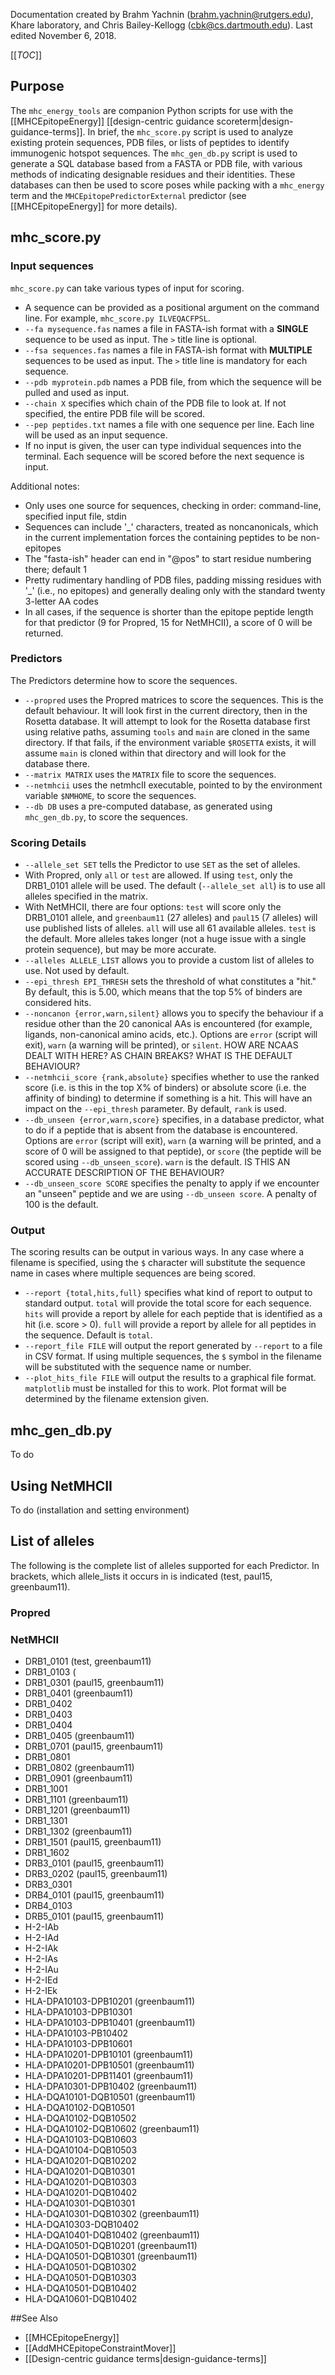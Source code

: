<!--- BEGIN_INTERNAL -->
Documentation created by Brahm Yachnin (brahm.yachnin@rutgers.edu), Khare laboratory, and Chris Bailey-Kellogg (cbk@cs.dartmouth.edu).
Last edited November 6, 2018.

[[_TOC_]]

## Purpose

The `mhc_energy_tools` are companion Python scripts for use with the [[MHCEpitopeEnergy]] [[design-centric guidance scoreterm|design-guidance-terms]].  In brief, the `mhc_score.py` script is used to analyze existing protein sequences, PDB files, or lists of peptides to identify immunogenic hotspot sequences.  The `mhc_gen_db.py` script is used to generate a SQL database based from a FASTA or PDB file, with various methods of indicating designable residues and their identities.  These databases can then be used to score poses while packing with a `mhc_energy` term and the `MHCEpitopePredictorExternal` predictor (see [[MHCEpitopeEnergy]] for more details).

## mhc_score.py

### Input sequences

`mhc_score.py` can take various types of input for scoring.

- A sequence can be provided as a positional argument on the command line.  For example, `mhc_score.py ILVEQACFPSL`.
- `--fa mysequence.fas` names a file in FASTA-ish format with a **SINGLE** sequence to be used as input.  The `>` title line is optional.
- `--fsa sequences.fas` names a file in FASTA-ish format with **MULTIPLE** sequences to be used as input.  The `>` title line is mandatory for each sequence.
- `--pdb myprotein.pdb` names a PDB file, from which the sequence will be pulled and used as input.
 - `--chain X` specifies which chain of the PDB file to look at.  If not specified, the entire PDB file will be scored.
- `--pep peptides.txt` names a file with one sequence per line.  Each line will be used as an input sequence.
- If no input is given, the user can type individual sequences into the terminal.  Each sequence will be scored before the next sequence is input.

Additional notes:
- Only uses one source for sequences, checking in order: command-line, specified input file, stdin
- Sequences can include '_' characters, treated as noncanonicals, which in the current implementation forces the containing peptides to be non-epitopes
- The "fasta-ish" header can end in "@pos" to start residue numbering there; default 1
- Pretty rudimentary handling of PDB files, padding missing residues with '_' (i.e., no epitopes) and generally dealing only with the standard twenty 3-letter AA codes
- In all cases, if the sequence is shorter than the epitope peptide length for that predictor (9 for Propred, 15 for NetMHCII), a score of 0 will be returned.

### Predictors

The Predictors determine how to score the sequences.

- `--propred` uses the Propred matrices to score the sequences.  This is the default behaviour.  It will look first in the current directory, then in the Rosetta database.  It will attempt to look for the Rosetta database first using relative paths, assuming `tools` and `main` are cloned in the same directory.  If that fails, if the environment variable `$ROSETTA` exists, it will assume `main` is cloned within that directory and will look for the database there.
- `--matrix MATRIX` uses the `MATRIX` file to score the sequences.
- `--netmhcii` uses the netmhcII executable, pointed to by the environment variable `$NMHOME`, to score the sequences.
- `--db DB` uses a pre-computed database, as generated using `mhc_gen_db.py`, to score the sequences.

### Scoring Details

- `--allele_set SET` tells the Predictor to use `SET` as the set of alleles.
 - With Propred, only `all` or `test` are allowed.  If using `test`, only the DRB1_0101 allele will be used.  The default (`--allele_set all`) is to use all alleles specified in the matrix.
 - With NetMHCII, there are four options: `test` will score only the DRB1_0101 allele, and `greenbaum11` (27 alleles) and `paul15` (7 alleles) will use published lists of alleles.  `all` will use all 61 available alleles.  `test` is the default.  More alleles takes longer (not a huge issue with a single protein sequence), but may be more accurate.
- `--alleles ALLELE_LIST` allows you to provide a custom list of alleles to use.  Not used by default.
- `--epi_thresh EPI_THRESH` sets the threshold of what constitutes a "hit."  By default, this is 5.00, which means that the top 5% of binders are considered hits.
- `--noncanon {error,warn,silent}` allows you to specify the behaviour if a residue other than the 20 canonical AAs is encountered (for example, ligands, non-canonical amino acids, etc.).  Options are `error` (script will exit), `warn` (a warning will be printed), or `silent`.  HOW ARE NCAAS DEALT WITH HERE?  AS CHAIN BREAKS?  WHAT IS THE DEFAULT BEHAVIOUR?
- `--netmhcii_score {rank,absolute}` specifies whether to use the ranked score (i.e. is this in the top X% of binders) or absolute score (i.e. the affinity of binding) to determine if something is a hit.  This will have an impact on the `--epi_thresh` parameter.  By default, `rank` is used.
- `--db_unseen {error,warn,score}` specifies, in a database predictor, what to do if a peptide that is absent from the database is encountered.  Options are `error` (script will exit), `warn` (a warning will be printed, and a score of 0 will be assigned to that peptide), or `score` (the peptide will be scored using `--db_unseen_score`).  `warn` is the default.  IS THIS AN ACCURATE DESCRIPTION OF THE BEHAVIOUR?
 - `--db_unseen_score SCORE` specifies the penalty to apply if we encounter an "unseen" peptide and we are using `--db_unseen score`.  A penalty of 100 is the default.

### Output

The scoring results can be output in various ways.  In any case where a filename is specified, using the `$` character will substitute the sequence name in cases where multiple sequences are being scored.

- `--report {total,hits,full}` specifies what kind of report to output to standard output.  `total` will provide the total score for each sequence.  `hits` will provide a report by allele for each peptide that is identified as a hit (i.e. score > 0).  `full` will provide a report by allele for all peptides in the sequence.  Default is `total`.
 - `--report_file FILE` will output the report generated by `--report` to a file in CSV format.  If using multiple sequences, the `$` symbol in the filename will be substituted with the sequence name or number.
- `--plot_hits_file FILE` will output the results to a graphical file format.  `matplotlib` must be installed for this to work.  Plot format will be determined by the filename extension given.

## mhc_gen_db.py

To do

## Using NetMHCII

To do (installation and setting environment)

## List of alleles

The following is the complete list of alleles supported for each Predictor.  In brackets, which allele_lists it occurs in is indicated (test, paul15, greenbaum11).

### Propred



### NetMHCII

- DRB1_0101 (test, greenbaum11)
- DRB1_0103 (
- DRB1_0301 (paul15, greenbaum11)
- DRB1_0401 (greenbaum11)
- DRB1_0402
- DRB1_0403
- DRB1_0404
- DRB1_0405 (greenbaum11)
- DRB1_0701 (paul15, greenbaum11)
- DRB1_0801
- DRB1_0802 (greenbaum11)
- DRB1_0901 (greenbaum11)
- DRB1_1001
- DRB1_1101 (greenbaum11)
- DRB1_1201 (greenbaum11)
- DRB1_1301
- DRB1_1302 (greenbaum11)
- DRB1_1501 (paul15, greenbaum11)
- DRB1_1602
- DRB3_0101 (paul15, greenbaum11)
- DRB3_0202 (paul15, greenbaum11)
- DRB3_0301
- DRB4_0101 (paul15, greenbaum11)
- DRB4_0103
- DRB5_0101 (paul15, greenbaum11)
- H-2-IAb
- H-2-IAd
- H-2-IAk
- H-2-IAs
- H-2-IAu
- H-2-IEd
- H-2-IEk
- HLA-DPA10103-DPB10201 (greenbaum11)
- HLA-DPA10103-DPB10301
- HLA-DPA10103-DPB10401 (greenbaum11)
- HLA-DPA10103-PB10402
- HLA-DPA10103-DPB10601
- HLA-DPA10201-DPB10101 (greenbaum11)
- HLA-DPA10201-DPB10501 (greenbaum11)
- HLA-DPA10201-DPB11401 (greenbaum11)
- HLA-DPA10301-DPB10402 (greenbaum11)
- HLA-DQA10101-DQB10501 (greenbaum11)
- HLA-DQA10102-DQB10501
- HLA-DQA10102-DQB10502
- HLA-DQA10102-DQB10602 (greenbaum11)
- HLA-DQA10103-DQB10603
- HLA-DQA10104-DQB10503
- HLA-DQA10201-DQB10202
- HLA-DQA10201-DQB10301
- HLA-DQA10201-DQB10303
- HLA-DQA10201-DQB10402
- HLA-DQA10301-DQB10301
- HLA-DQA10301-DQB10302 (greenbaum11)
- HLA-DQA10303-DQB10402
- HLA-DQA10401-DQB10402 (greenbaum11)
- HLA-DQA10501-DQB10201 (greenbaum11)
- HLA-DQA10501-DQB10301 (greenbaum11)
- HLA-DQA10501-DQB10302
- HLA-DQA10501-DQB10303
- HLA-DQA10501-DQB10402
- HLA-DQA10601-DQB10402

##See Also

* [[MHCEpitopeEnergy]]
* [[AddMHCEpitopeConstraintMover]]
* [[Design-centric guidance terms|design-guidance-terms]]
<!--- END_INTERNAL -->